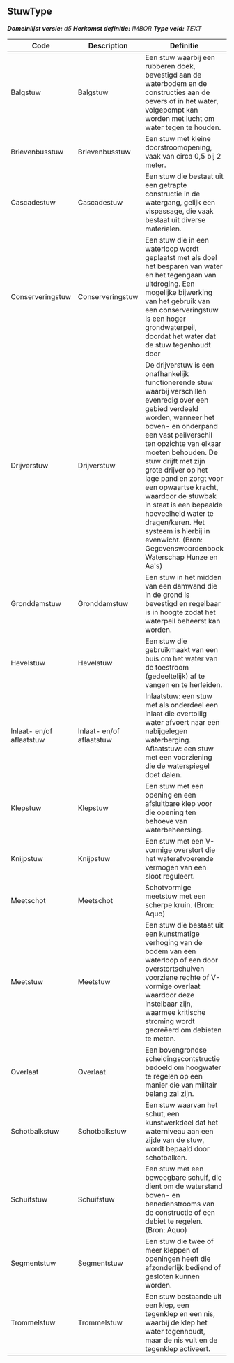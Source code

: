 ﻿## StuwType

*__Domeinlijst versie:__ d5*
*__Herkomst definitie:__ IMBOR*
*__Type veld:__ TEXT*

|__Code__ |__Description__ |__Definitie__	|
|	---	|	---	|   ---	| 
| Balgstuw | Balgstuw | Een stuw waarbij een rubberen doek, bevestigd aan de waterbodem en de constructies aan de oevers of in het water, volgepompt kan worden met lucht om water tegen te houden. |
| Brievenbusstuw | Brievenbusstuw | Een stuw met kleine doorstroomopening, vaak van circa 0,5 bij 2 meter. |
| Cascadestuw | Cascadestuw | Een stuw die bestaat uit een getrapte constructie in de watergang, gelijk een vispassage, die vaak bestaat uit diverse materialen. |
| Conserveringstuw | Conserveringstuw | Een stuw die in een waterloop wordt geplaatst met als doel het besparen van water en het tegengaan van uitdroging. Een mogelijke bijwerking van het gebruik van een conserveringstuw is een hoger grondwaterpeil, doordat het water dat de stuw tegenhoudt door |
| Drijverstuw | Drijverstuw | De drijverstuw is een onafhankelijk functionerende stuw waarbij verschillen evenredig over een gebied verdeeld worden, wanneer het boven- en onderpand een vast peilverschil ten opzichte van elkaar moeten behouden. De stuw drijft met zijn grote drijver op het lage pand en zorgt voor een opwaartse kracht, waardoor de stuwbak in staat is een bepaalde hoeveelheid water te dragen/keren. Het systeem is hierbij in evenwicht. (Bron: Gegevenswoordenboek Waterschap Hunze en Aa's) |
| Gronddamstuw | Gronddamstuw | Een stuw in het midden van een damwand die in de grond is bevestigd en regelbaar is in hoogte zodat het waterpeil beheerst kan worden. |
| Hevelstuw | Hevelstuw | Een stuw die gebruikmaakt van een buis om het water van de toestroom (gedeeltelijk) af te vangen en te herleiden. |
| Inlaat- en/of aflaatstuw | Inlaat- en/of aflaatstuw | Inlaatstuw: een stuw met als onderdeel een inlaat die overtollig water afvoert naar een nabijgelegen waterberging. Aflaatstuw: een stuw met een voorziening die de waterspiegel doet dalen. |
| Klepstuw | Klepstuw | Een stuw met een opening en een afsluitbare klep voor die opening ten behoeve van waterbeheersing. |
| Knijpstuw | Knijpstuw | Een stuw met een V-vormige overstort die het waterafvoerende vermogen van een sloot reguleert. |
| Meetschot | Meetschot | Schotvormige meetstuw met een scherpe kruin. (Bron: Aquo) |
| Meetstuw | Meetstuw | Een stuw die bestaat uit een kunstmatige verhoging van de bodem van een waterloop of een door overstortschuiven voorziene rechte of V-vormige overlaat waardoor deze instelbaar zijn, waarmee kritische stroming wordt gecreëerd om debieten te meten. |
| Overlaat | Overlaat | Een bovengrondse scheidingscontstructie bedoeld om hoogwater te regelen op een manier die van militair belang zal zijn. |
| Schotbalkstuw | Schotbalkstuw | Een stuw waarvan het schut, een kunstwerkdeel dat het waterniveau aan een zijde van de stuw, wordt bepaald door schotbalken. |
| Schuifstuw | Schuifstuw | Een stuw met een beweegbare schuif, die dient om de waterstand boven- en benedenstrooms van de constructie of een debiet te regelen. (Bron: Aquo) |
| Segmentstuw | Segmentstuw | Een stuw die twee of meer kleppen of openingen heeft die afzonderlijk bediend of gesloten kunnen worden. |
| Trommelstuw | Trommelstuw | Een stuw bestaande uit een klep, een tegenklep en een nis, waarbij de klep het water tegenhoudt, maar de nis vult en de tegenklep activeert. |
